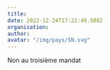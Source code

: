 ```yaml
---
title: 
date: 2022-12-24T17:22:49.588Z
organisation: 
author: 
avatar: "/img/pays/SN.svg"
---
```


Non au troisième mandat